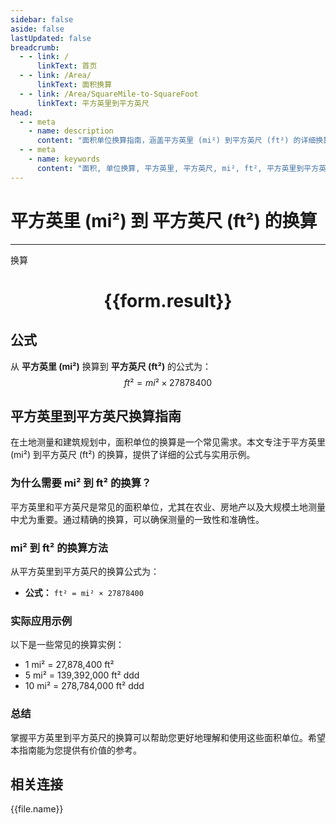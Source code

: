 ```yaml
---
sidebar: false
aside: false
lastUpdated: false
breadcrumb:
  - - link: /
      linkText: 首页
  - - link: /Area/
      linkText: 面积换算
  - - link: /Area/SquareMile-to-SquareFoot
      linkText: 平方英里到平方英尺
head:
  - - meta
    - name: description
      content: "面积单位换算指南，涵盖平方英里 (mi²) 到平方英尺 (ft²) 的详细换算公式与说明。"
  - - meta
    - name: keywords
      content: "面积, 单位换算, 平方英里, 平方英尺, mi², ft², 平方英里到平方英尺, 面积换算指南"
---
```

# 平方英里 (mi²) 到 平方英尺 (ft²) 的换算
---
<script setup>
import { onMounted, reactive, inject, ref } from 'vue'
import { NButton, NForm, NFormItem, NInput, NInputNumber, NSelect, NCard, useMessage,NGrid ,NGi } from 'naive-ui'
import { defineClientComponent } from 'vitepress'
import { Area } from '../../files';

const convert = inject('convert')

const form = reactive({
  number: null,
  result: '',
})

const convertHandler = () => {
  if (form.number !== null && !isNaN(form.number)) {
    const convertedValue = parseFloat(form.number) * 27878400
    form.result = `${form.number}mi² = ${convertedValue.toFixed(2)}ft²`
  } else {
    form.result = '请输入有效的数值。'
  }
}
</script>

<n-form size="large" :model="form">
  <n-form-item label="平方英里 (mi²)">
    <n-input-number v-model:value="form.number" placeholder="输入平方英里" style="width: 100%" />
  </n-form-item>
  <n-form-item>
    <n-button type="primary" @click="convertHandler" block>换算</n-button>
  </n-form-item>
</n-form>

<n-card  embedded :bordered="false" hoverable>
  <div  style="text-align:center">
    <h1>{{form.result}}</h1>
  </div>
</n-card>

## 公式

从 **平方英里 (mi²)** 换算到 **平方英尺 (ft²)** 的公式为：
$$ ft² = mi² \times 27878400 $$

## 平方英里到平方英尺换算指南

在土地测量和建筑规划中，面积单位的换算是一个常见需求。本文专注于平方英里 (mi²) 到平方英尺 (ft²) 的换算，提供了详细的公式与实用示例。

### 为什么需要 mi² 到 ft² 的换算？

平方英里和平方英尺是常见的面积单位，尤其在农业、房地产以及大规模土地测量中尤为重要。通过精确的换算，可以确保测量的一致性和准确性。

### mi² 到 ft² 的换算方法

从平方英里到平方英尺的换算公式为：

- **公式：** `ft² = mi² × 27878400`

### 实际应用示例

以下是一些常见的换算实例：

- 1 mi² = 27,878,400 ft²
- 5 mi² = 139,392,000 ft²
ddd
- 10 mi² = 278,784,000 ft²
ddd

### 总结

掌握平方英里到平方英尺的换算可以帮助您更好地理解和使用这些面积单位。希望本指南能为您提供有价值的参考。

## 相关连接
<n-grid x-gap="12" :cols="3">
  <n-gi v-for="(file, index) in Area" :key="index">
    <n-button
      text
      tag="a"
      :href="file.path"
      type="primary"
    >
      {{file.name}}
    </n-button>
  </n-gi>
</n-grid>